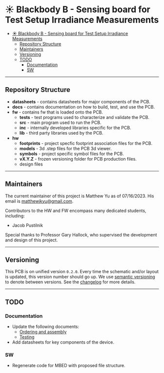 # :sunny: Blackbody B - Sensing board for Test Setup Irradiance Measurements
- [:sunny: Blackbody B - Sensing board for Test Setup Irradiance Measurements](#sunny-blackbody-b---sensing-board-for-test-setup-irradiance-measurements)
  - [Repository Structure](#repository-structure)
  - [Maintainers](#maintainers)
  - [Versioning](#versioning)
  - [TODO](#todo)
    - [Documentation](#documentation)
    - [SW](#sw)

---

## Repository Structure

- **datasheets** - contains datasheets for major components of the PCB.
- **docs** - contains documentation on how to build, test, and use the PCB.
- **fw** - contains fw that is loaded onto the PCB.
  - **tests** - test programs used to characterize and validate the PCB.
  - **src** - main program used to run the PCB.
  - **inc** - internally developed libraries specific for the PCB.
  - **lib** - third party libraries used by the PCB.
- **hw**
  - **footprints** - project specfic footprint association files for the PCB.
  - **models** - 3d .step files for the PCB 3d viewer.
  - **symbols** - project specific symbol files for the PCB.
  - **vX.Y.Z** - frozen versioning folder for PCB production files.
  - design files

---

## Maintainers

The current maintainer of this project is Matthew Yu as of 07/16/2023. His email
is [matthewjkyu@gmail.com](matthewjkyu@gmail.com).

Contributors to the HW and FW encompass many dedicated students, including:

- Jacob Pustilnik

Special thanks to Professor Gary Hallock, who supervised the development and
design of this project.

---

## Versioning

This PCB is on unified version `0.2.0`. Every time the schematic and/or layout
is updated, this version number should go up. We use [semantic
versioning](https://semver.org/) to denote between versions. See the
[changelog](./docs/CHANGELOG.md) for more details.

---

## TODO

### Documentation

- Update the following documents:
  - [Ordering and assembly](./docs/ORDERING_AND_ASSEMBLY.md)
  - [Testing](./docs/TESTING.md)
- Add datasheets for key components of the device.

### SW

- Regenerate code for MBED with proposed file structure.